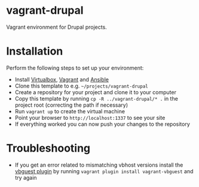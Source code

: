 # vagrant-drupal

Vagrant environment for Drupal projects.

# Installation

Perform the following steps to set up your environment:

- Install [Virtualbox](https://www.virtualbox.org/wiki/Downloads), [Vagrant](http://www.vagrantup.com/downloads.html) and [Ansible](http://docs.ansible.com/intro_installation.html)
- Clone this template to e.g. ```~/projects/vagrant-drupal```
- Create a repository for your project and clone it to your computer
- Copy this template by running ```cp -R ../vagrant-drupal/* .``` in the project root (correcting the path if necessary)
- Run ```vagrant up``` to create the virtual machine
- Point your browser to ```http://localhost:1337``` to see your site
- If everything worked you can now push your changes to the repository

# Troubleshooting

- If you get an error related to mismatching vbhost versions install the [vbguest plugin](https://github.com/dotless-de/vagrant-vbguest) by running ```vagrant plugin install vagrant-vbguest``` and try again
